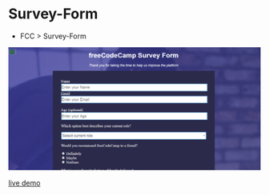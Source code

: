 # Survey-Form
- FCC > Survey-Form

![Screenshot](screen.png)

[live demo](https://raw.githack.com/Lekoba838/Survey-Form/gh-pages/index.html)
